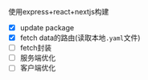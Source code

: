 使用express+react+nextjs构建

- [x] update package
- [x] fetch data的路由(读取本地`.yaml`文件)
- [ ] fetch封装
- [ ] 服务端优化
- [ ] 客户端优化

